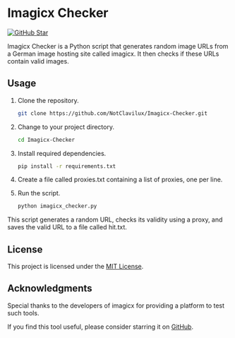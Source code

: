 
# Imagicx Checker

[![GitHub Star](https://img.shields.io/github/stars/NotClavilux/Imagicx-Checker.svg?style=social)](https://github.com/NotClavilux/Imagicx-Checker/stargazers)

Imagicx Checker is a Python script that generates random image URLs from a German image hosting site called imagicx. It then checks if these URLs contain valid images.

## Usage

1. Clone the repository.

   ```bash
   git clone https://github.com/NotClavilux/Imagicx-Checker.git
   ```

2. Change to your project directory.

   ```bash
   cd Imagicx-Checker
   ```

3. Install required dependencies.

   ```bash
   pip install -r requirements.txt
   ```

4. Create a file called proxies.txt containing a list of proxies, one per line.

5. Run the script.

   ```bash
   python imagicx_checker.py
   ```

This script generates a random URL, checks its validity using a proxy, and saves the valid URL to a file called hit.txt.


## License

This project is licensed under the [MIT License](LICENSE).

## Acknowledgments

Special thanks to the developers of imagicx for providing a platform to test such tools.

If you find this tool useful, please consider starring it on [GitHub](https://github.com/NotClavilux/Imagicx-Checker).

